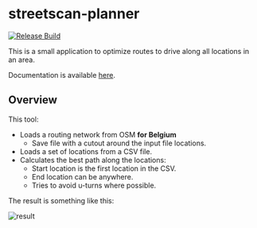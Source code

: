 # streetscan-planner

[![Release Build](https://github.com/itinero/streetscan-planner/actions/workflows/release.yml/badge.svg)](https://github.com/itinero/streetscan-planner/actions/workflows/release.yml)  

This is a small application to optimize routes to drive along all locations in an area. 

Documentation is available [here](docs/).

## Overview

This tool:

- Loads a routing network from OSM **for Belgium** 
  - Save file with a cutout around the input file locations.
- Loads a set of locations from a CSV file.
- Calculates the best path along the locations:
  - Start location is the first location in the CSV.
  - End location can be anywhere.
  - Tries to avoid u-turns where possible.

The result is something like this:

![result](docs/result-kortemark.png "Resulting route")

